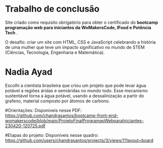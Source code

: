 # Trabalho de conclusão

Site criado como requisito obrigatório para obter o certificado do <b> bootcamp programação web para iniciantes da WoMakersCode, IFood e Potência Tech </b>. 

O desafio: criar um site com HTML, CSS e JavaScript celebrando a história de uma mulher que teve um impacto significativo no mundo de STEM (Ciências, Tecnologia, Engenharia e Matemática).

# Nadia Ayad
Escolhi a cientista brasileira que criou um projeto que pode levar água potável a regiões áridas e semiáridas no mundo todo. Esse mecanismo sustentável torna a água potável, usando a dessalinização a partir do grafeno, material composto por átomos de carbono. 

#Orientações: 
Disponíveis nesse PDF: https://github.com/chandrasantos/bootcamp-front-end-womakerscode/blob/main/ProjetoFinalProgramaoWebparaIniciantes-230420-120725.pdf

#Etapas do projeto: 
Disponíveis nesse quadro: https://github.com/users/chandrasantos/projects/3/views/1?layout=board

